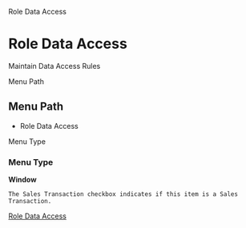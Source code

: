 
Role Data Access
# Role Data Access


Maintain Data Access Rules

Menu Path
## Menu Path



- Role Data Access

Menu Type
### Menu Type

**Window**

```
The Sales Transaction checkbox indicates if this item is a Sales Transaction.
```

[Role Data Access](../../functional-guide/window/window-role-data-access.md)